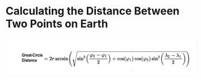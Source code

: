 # Calculating the Distance Between Two Points on Earth

![haversine formula](Great_Circle_Distance.png)
